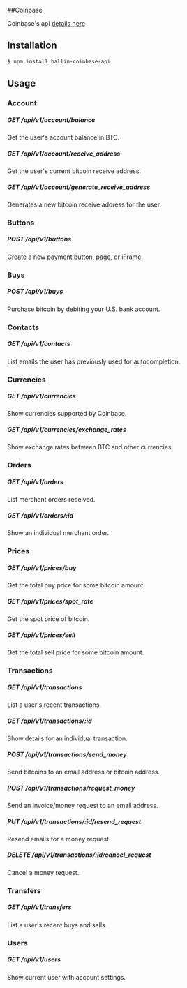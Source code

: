 ##Coinbase

Coinbase's api [details here](https://coinbase.com/api/doc)

## Installation

```bash
$ npm install ballin-coinbase-api
```

## Usage

### Account

##### GET /api/v1/account/balance
Get the user's account balance in BTC.

##### GET /api/v1/account/receive_address
Get the user's current bitcoin receive address.

##### GET /api/v1/account/generate_receive_address
Generates a new bitcoin receive address for the user.

### Buttons

##### POST /api/v1/buttons
Create a new payment button, page, or iFrame.

### Buys

##### POST /api/v1/buys
Purchase bitcoin by debiting your U.S. bank account.

### Contacts

##### GET /api/v1/contacts
List emails the user has previously used for autocompletion.

### Currencies

##### GET /api/v1/currencies
Show currencies supported by Coinbase.

##### GET /api/v1/currencies/exchange_rates
Show exchange rates between BTC and other currencies.

### Orders

##### GET /api/v1/orders
List merchant orders received.

##### GET /api/v1/orders/:id
Show an individual merchant order.

### Prices

##### GET /api/v1/prices/buy
Get the total buy price for some bitcoin amount.

##### GET /api/v1/prices/spot_rate
Get the spot price of bitcoin.

##### GET /api/v1/prices/sell
Get the total sell price for some bitcoin amount.

### Transactions

##### GET /api/v1/transactions
List a user's recent transactions.

##### GET /api/v1/transactions/:id
Show details for an individual transaction.

##### POST /api/v1/transactions/send_money
Send bitcoins to an email address or bitcoin address.

##### POST /api/v1/transactions/request_money
Send an invoice/money request to an email address.

##### PUT /api/v1/transactions/:id/resend_request
Resend emails for a money request.

##### DELETE /api/v1/transactions/:id/cancel_request
Cancel a money request.

### Transfers

##### GET /api/v1/transfers
List a user's recent buys and sells.

### Users

##### GET /api/v1/users
Show current user with account settings.

